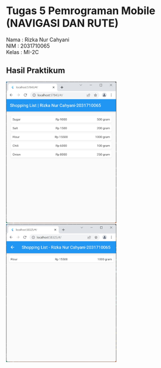 # Tugas 5 Pemrograman Mobile (NAVIGASI DAN RUTE)

Nama  : Rizka Nur Cahyani <br/>
NIM   : 2031710065 <br/>
Kelas : MI-2C <br/>

## Hasil Praktikum

<img src="img/hasil1.jfif" alt="drawing" width="300"/>
<br/>
<img src="img/hasil2.jfif" alt="drawing" width="300"/>
